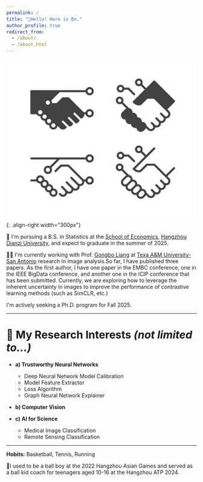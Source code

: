 ```yaml
---
permalink: /
title: "🤖Hello! Here is Bn."
author_profile: true
redirect_from: 
  - /about/
  - /about.html
---
```


![script](/images/about.jpg){: .align-right width="300px"}

📖 I'm pursuing a B.S. in Statistics at the [School of Economics](https://economics.hdu.edu.cn/eco_en/), [Hangzhou Dianzi University](https://en.hdu.edu.cn/), and expect to graduate in the summer of 2025.

👨‍💻 I'm currently working with Prof. [Gongbo Liang](http://www.gb-liang.com/)  at [Texa A&M University-San Antonio](https://www.tamusa.edu/) research in image analysis.So far, I have published three papers. As the first author, I have one paper in the EMBC conference, one in the IEEE BigData conference, and another one in the ICIP conference that has been submitted. Currently, we are exploring how to leverage the inherent uncertainty in images to improve the performance of contrastive learning methods (such as SimCLR, etc.)

I'm actively seeking a Ph.D. program for Fall 2025.

---

# 🔎 My Research Interests *(not limited to...)*

* **a) Trustworthy Neural Networks**
  - Deep Neural Network Model Calibration
  - Model Feature Extractor
  - Loss Algorithm
  - Graph Neural Network Explainer

* **b) Computer Vision**

* **c) AI for Science**
  - Medical Image Classification
  - Remote Sensing Classification

---
**Hobits:** Basketball, Tennis, Running

🎾I used to be a ball boy at the 2022 Hangzhou Asian Games and served as a ball kid coach for teenagers aged 10-16 at the Hangzhou ATP 2024.

 
